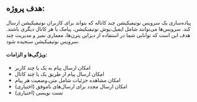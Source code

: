 ## هدف پروژه:
پیاده‌سازی یک سرویس نوتیفیکیشن چند کاناله که بتواند برای کاربران نوتیفیکیشن ارسال کند. سرویس‌ها می‌توانند شامل ایمیل،پوش نوتیفیکیشن، پیامک یا هر کانال دیگری باشند. هدف این است که توانایی شما در استفاده از دیزاین پترن‌ها، معماری تمیز و مدیریت چند سرویس نوتیفیکیشن سنجیده شود.


#### ویژگی‌ها و الزامات:
- امکان ارسال پیام به یک یا چند کاربر
- امکان ارسال پیام از طریق یک یا چند کانال
- امکان مشاهده جزئیات شامل متن،وضعیت هر پیام
- امکان ارسال مجدد برای ارسال‌های ناموفق (اختیاری)
- تست نویسی (اختیاری)
